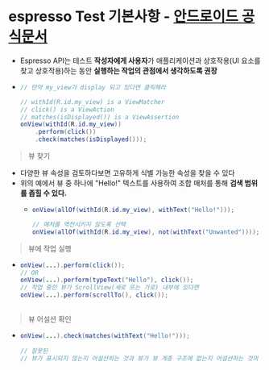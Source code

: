 espresso Test 기본사항 - [안드로이드 공식문서](https://developer.android.com/training/testing/espresso/basics?hl=ko)
===
* Espresso API는 테스트 **작성자에게 사용자**가 애플리케이션과 상호작용(UI 요소를 찾고 상호작용)하는 동안 **실행하는 작업의 관점에서 생각하도록 권장**
* ```java
  // 만약 my_view가 display 되고 있다면 클릭해라

  // withId(R.id.my_view) is a ViewMatcher
  // click() is a ViewAction
  // matches(isDisplayed()) is a ViewAssertion
  onView(withId(R.id.my_view))
      .perform(click())
      .check(matches(isDisplayed()));

> 뷰 찾기
* 다양한 뷰 속성을 검토하다보면 고유하게 식별 가능한 속성을 찾을 수 있다
* 위의 예에서 뷰 중 하나에 "Hello!" 텍스트를 사용하여 조합 매처를 통해 **검색 범위를 좁힐 수 있다.**
  * ```java
    onView(allOf(withId(R.id.my_view), withText("Hello!")));

    // 매처를 역전시키지 않도록 선택
    onView(allOf(withId(R.id.my_view), not(withText("Unwanted"))));
    
> 뷰에 작업 실행
* ```java
  onView(...).perform(click());
  // OR
  onView(...).perform(typeText("Hello"), click());
  // 작업 중인 뷰가 ScrollView(세로 또는 가로) 내부에 있다면
  onView(...).perform(scrollTo(), click());
 
> 뷰 어설션 확인
* ```java
  onView(...).check(matches(withText("Hello!")));
 
  // 잘못된 
  // 뷰가 표시되지 않는지 어설션하는 것과 뷰가 뷰 계층 구조에 없는지 어설션하는 것의 차이에 주의해야 합니다.
    
    


